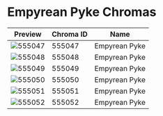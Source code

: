 # Empyrean Pyke Chromas



| Preview | Chroma ID | Name |
|---------|-----------|------|
| ![555047](https://raw.communitydragon.org/latest/plugins/rcp-be-lol-game-data/global/default/v1/champion-chroma-images/555/555047.png) | 555047 | Empyrean Pyke |
| ![555048](https://raw.communitydragon.org/latest/plugins/rcp-be-lol-game-data/global/default/v1/champion-chroma-images/555/555048.png) | 555048 | Empyrean Pyke |
| ![555049](https://raw.communitydragon.org/latest/plugins/rcp-be-lol-game-data/global/default/v1/champion-chroma-images/555/555049.png) | 555049 | Empyrean Pyke |
| ![555050](https://raw.communitydragon.org/latest/plugins/rcp-be-lol-game-data/global/default/v1/champion-chroma-images/555/555050.png) | 555050 | Empyrean Pyke |
| ![555051](https://raw.communitydragon.org/latest/plugins/rcp-be-lol-game-data/global/default/v1/champion-chroma-images/555/555051.png) | 555051 | Empyrean Pyke |
| ![555052](https://raw.communitydragon.org/latest/plugins/rcp-be-lol-game-data/global/default/v1/champion-chroma-images/555/555052.png) | 555052 | Empyrean Pyke |